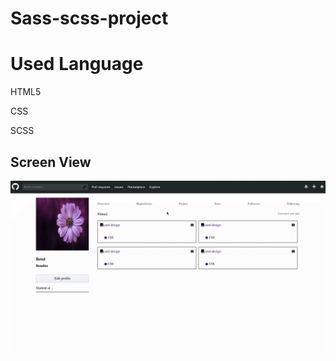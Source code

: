 <h1> Sass-scss-project </h1>

<h1> Used Language </h1>

HTML5

CSS

SCSS

<h2> Screen View </h2>

![](img/screen.gif)

